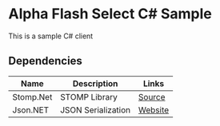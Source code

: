 # Alpha Flash Select C# Sample

This is a sample C# client

## Dependencies

| Name				| Description			| Links
|--					| --					| --
| Stomp.Net			| STOMP Library			| [Source](https://git.mni-news.com/documentation/af-select-sample-csharp.git)
| Json.NET			| JSON Serialization	| [Website](https://www.newtonsoft.com/json/help/html/Introduction.htm)
